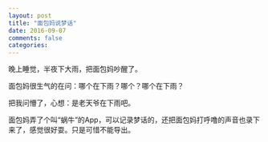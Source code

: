 ```yaml
---
layout: post
title: "面包妈说梦话"
date: 2016-09-07
comments: false
categories:
---
```


晚上睡觉，半夜下大雨，把面包妈吵醒了。

面包妈很生气的在问：哪个在下雨？哪个？哪个在下雨？

把我问懵了，心想：是老天爷在下雨吧。

面包妈弄了个叫“蜗牛”的App，可以记录梦话的，还把面包妈打呼噜的声音也录下来了，感觉很好耍。只是可惜不能导出。

